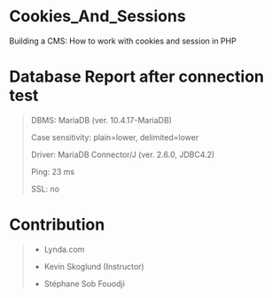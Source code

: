 # Cookies_And_Sessions

Building a CMS: How to work with cookies and session in PHP

# Database Report after connection test
>
> DBMS: MariaDB (ver. 10.4.17-MariaDB)
> 
> Case sensitivity: plain=lower, delimited=lower
>
>  Driver: MariaDB Connector/J (ver. 2.6.0, JDBC4.2)
>
>Ping: 23 ms
>
>SSL: no
>

# Contribution
>
> - Lynda.com
> 
> - Kevin Skoglund (Instructor)
> 
> - Stéphane Sob Fouodji
>

